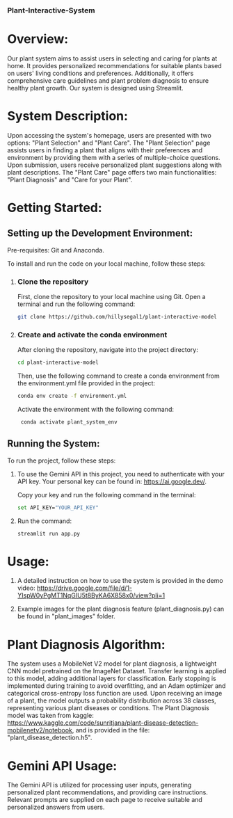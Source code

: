 ### Plant-Interactive-System
# Overview:
Our plant system aims to assist users in selecting and caring for plants at home. It provides personalized recommendations for suitable plants based on users' living conditions and preferences. Additionally, it offers comprehensive care guidelines and plant problem diagnosis to ensure healthy plant growth.
Our system is designed using Streamlit. 

# System Description:
Upon accessing the system's homepage, users are presented with two options: "Plant Selection" and "Plant Care". The "Plant Selection" page assists users in finding a plant that aligns with their preferences and environment by providing them with a series of multiple-choice questions. Upon submission, users receive personalized plant suggestions along with plant descriptions. The "Plant Care" page offers two main functionalities: "Plant Diagnosis" and "Care for your Plant".

# Getting Started:
## Setting up the Development Environment:
Pre-requisites: Git and Anaconda. 

To install and run the code on your local machine, follow these steps:
1. ### Clone the repository
   First, clone the repository to your local machine using Git. Open a terminal and run the following command:
    ```bash
    git clone https://github.com/hillysegal1/plant-interactive-model
    ```
2. ### Create and activate the conda environment
   After cloning the repository, navigate into the project directory:
    ```bash
    cd plant-interactive-model
    ```
    Then, use the following command to create a conda environment from the environment.yml file provided in the project:
    ```bash
    conda env create -f environment.yml
    ```
    Activate the environment with the following command:
   ```bash
    conda activate plant_system_env
    ```
  
## Running the System: 
To run the project, follow these steps: 
1. To use the Gemini API in this project, you need to authenticate with your API key. Your personal key can be found in: 
   https://ai.google.dev/.

   Copy your key and run the following command in the terminal:
   ```bash
   set API_KEY="YOUR_API_KEY"
   ```
   
2. Run the command:
   ```bash
   streamlit run app.py 
   ```

# Usage:
1. A detailed instruction on how to use the system is provided in the demo video: https://drive.google.com/file/d/1-YIspW0yPgMT1NqGIU5t8ByKA6X858x0/view?pli=1
   
2. Example images for the plant diagnosis feature (plant_diagnosis.py) can be found in "plant_images" folder.

# Plant Diagnosis Algorithm:
The system uses a MobileNet V2 model for plant diagnosis, a lightweight CNN model pretrained on the ImageNet Dataset. Transfer learning is applied to this model, adding additional layers for classification. Early stopping is implemented during training to avoid overfitting, and an Adam optimizer and categorical cross-entropy loss function are used. Upon receiving an image of a plant, the model outputs a probability distribution across 38 classes, representing various plant diseases or conditions. The Plant Diagnosis model was taken from kaggle: https://www.kaggle.com/code/sunritjana/plant-disease-detection-mobilenetv2/notebook, and is provided in the file: "plant_disease_detection.h5". 
 

# Gemini API Usage:
The Gemini API is utilized for processing user inputs, generating personalized plant recommendations, and providing care instructions. Relevant prompts are supplied on each page to receive suitable and personalized answers from users.


 
